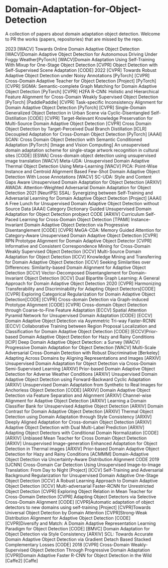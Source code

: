 # Domain-Adaptation-for-Object-Detection


A collection of papers about domain adaptation object detection. Welcome to PR the works (papers, repositories) that are missed by the repo.

2023
[WACV] Towards Online Domain Adaptive Object Detection
[WACV]Domain Adaptive Object Detection for Autonomous Driving Under Foggy Weather[PyTorch]
[WACV]Domain Adaptation Using Self-Training With Mixup for One-Stage Object Detection
[CVPR] Object Detection with Self-Supervised Scene Adaptation [CODE]
2022
[CVPR] Towards Robust Adaptive Object Detection under Noisy Annotations [PyTorch]
[CVPR] Cross-Domain Adaptive Teacher for Object Detection [Project] [PyTorch]
[CVPR] SIGMA: Semantic-complete Graph Matching for Domain Adaptive Object Detection [PyTorch]
[CVPR] H2FA R-CNN: Holistic and Hierarchical Feature Alignment for Cross-Domain Weakly Supervised Object Detection [PyTorch] [PaddlePaddle]
[CVPR] Task-specific Inconsistency Alignment for Domain Adaptive Object Detection [PyTorch]
[CVPR] Single-Domain Generalized Object Detection in Urban Scene via Cyclic-Disentangled Self-Distillation [CODE]
[CVPR] Target-Relevant Knowledge Preservation for Multi-Source Domain Adaptive Object Detection
[CVPR] Cross Domain Object Detection by Target-Perceived Dual Branch Distillation
[ICLR] Decoupled Adaptation for Cross-Domain Object Detection [PyTorch]
[AAAI] SCAN: Cross Domain Object Detection with Semantic Conditioned Adaptation [PyTorch]
[Image and Vision Computing] An unsupervised domain adaptation scheme for single-stage artwork recognition in cultural sites [CODE]
[ESWA] Cross-domain object detection using unsupervised image translation
[WACV] Meta-UDA: Unsupervised Domain Adaptive Thermal Object Detection Using Meta-Learning
[WACV] PICA: Point-Wise Instance and Centroid Alignment Based Few-Shot Domain Adaptive Object Detection With Loose Annotations
[WACV] SC-UDA: Style and Content Gaps Aware Unsupervised Domain Adaptation for Object Detection
[ARXIV] AWADA: Attention-Weighted Adversarial Domain Adaptation for Object Detection
2021
[NeurIPS] SSAL: Synergizing between Self-Training and Adversarial Learning for Domain Adaptive Object Detection [Project]
[AAAI] A Free Lunch for Unsupervised Domain Adaptive Object Detection without Source Data
[AAAI] Category Dictionary Guided Unsupervised Domain Adaptation for Object Detection probject CODE
[ARXIV] Curriculum Self-Paced Learning for Cross-Domain Object Detection
[TPAMI] Instance-Invariant Domain Adaptive Object Detection via Progressive Disentanglement [CODE]
[CVPR] MeGA-CDA: Memory Guided Attention for Category-Aware Unsupervised Domain Adaptive Object Detection
[CVPR] RPN Prototype Alignment for Domain Adaptive Object Detector
[CVPR] Informative and Consistent Correspondence Mining for Cross-Domain Weakly Supervised Object Detection
[ICCV] Multi-Source Domain Adaptation for Object Detection
[ICCV] Knowledge Mining and Transferring for Domain Adaptive Object Detection
[ICCV] Seeking Similarities over Differences: Similarity-based Domain Alignment for Adaptive Object Detection
[ICCV] Vector-Decomposed Disentanglement for Domain-Invariant Object Detection
[ICCV] Dual Bipartite Graph Learning: A General Approach for Domain Adaptive Object Detection
2020
[CVPR] Harmonizing Transferability and Discriminability for Adapting Object Detectors[CODE]
[CVPR] Exploring Categorical Regularization for Domain Adaptive Object Detection[CODE]
[CVPR] Cross-domain Detection via Graph-induced Prototype Alignment [CODE]
[CVPR] Cross-domain Object Detection through Coarse-to-Fine Feature Adaptation
[ECCV] Spatial Attention Pyramid Network for Unsupervised Domain Adaptation [CODE]
[ECCV] Domain Adaptive Object Detection via Asymmetric Tri-way Faster-RCNN
[ECCV] Collaborative Training between Region Proposal Localization and Classification for Domain Adaptive Object Detection [CODE]
[ECCV]Prior-based Domain Adaptive Object Detection for Hazy and Rainy Conditions
[ICIP] Deep Domain Adaptive Object Detection: a Survey
[WACV] Progressive Domain Adaptation for Object Detection
[WACV] Multi-Scale Adversarial Cross-Domain Detection with Robust Discriminative
[Berkeley] Adapting Across Domains by Aligning Representations and Images
[ARXIV] Unsupervised Domain Adaptation for Object Detection via Cross-Domain Semi-Supervised Learning
[ARXIV] Prior-based Domain Adaptive Object Detection for Adverse Weather Conditions
[ARXIV] Unsupervised Domain Adaptive Object Detection using Forward-Backward Cyclic Adaptation
[ARXIV] Unsupervised Domain Adaptation from Synthetic to Real Images for Anchorless Object Detection [CODE]
[ARXIV] Domain Adaptive Object Detection via Feature Separation and Alignment
[ARXIV] Channel-wise Alignment for Adaptive Object Detection
[ARXIV] Learning a Domain Classifier Bank for Unsupervised Adaptive Object Detection
[ARXIV] Domain Contrast for Domain Adaptive Object Detection
[ARXIV] Thermal Object Detection using Domain Adaptation through Style Consistency
[ARXIV] Deeply Aligned Adaptation for Cross-domain Object Detection
[ARXIV] Adaptive Object Detection with Dual Multi-Label Prediction
[ARXIV] Adapting Object Detectors with Conditional Domain Normalization [CODE]
[ARXIV] Unbiased Mean Teacher for Cross Domain Object Detection
[ARXIV] Unsupervised Image-generation Enhanced Adaptation for Object Detection in Thermal images
[ARXIV] Prior-based Domain Adaptive Object Detection for Hazy and Rainy Conditions
[ACMMM] Domain-Adaptive Object Detection via Uncertainty-Aware Distribution Alignment CODE
2019
[IJCNN] Cross-Domain Car Detection Using Unsupervised Image-to-Image Translation: From Day to Night [Project]
[ICCV] Self-Training and Adversarial Background Regularization for Unsupervised Domain Adaptive One-Stage Object Detection
[ICCV] A Robust Learning Approach to Domain Adaptive Object Detection
[ICCV] Multi-adversarial Faster-RCNN for Unrestricted Object Detection
[CVPR] Exploring Object Relation in Mean Teacher for Cross-Domain Detection
[CVPR] Adapting Object Detectors via Selective Cross-Domain Alignment [CODE]
[CVPR]Automatic adaptation of object detectors to new domains using self-training [Project]
[CVPR]Towards Universal Object Detection by Domain Attention
[CVPR]Strong-Weak Distribution Alignment for Adaptive Object Detection [CODE]
[CVPR]Diversify and Match: A Domain Adaptive Representation Learning Paradigm for Object Detection [CODE]
[BMVC] Domain Adaptation for Object Detection via Style Consistency
[ARXIV] SCL: Towards Accurate Domain Adaptive Object Detection via Gradient Detach Based Stacked Complementary Losses [CODE]
2018
[CVPR] Cross-Domain Weakly-Supervised Object Detection Through Progressive Domain Adaptation
[CVPR]Domain Adaptive Faster R-CNN for Object Detection in the Wild [Caffe2] [Caffe]
